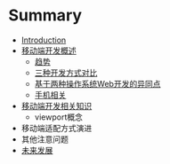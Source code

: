 # Summary

* [Introduction](README.md)
* [移动端开发概述](chapter1.md)
  * [趋势](chapter1/e-e-e.md)
  * [三种开发方式对比](chapter1/san-zhong-kai-fa-fang-shi-dui-bi.md)
  * [基于两种操作系统Web开发的异同点](chapter1/ji-yu-liang-zhong-cao-zuo-xi-tong-kai-fa-de-yi-tong-dian.md)
  * [手机相关](chapter1/shou-ji-xiang-guan.md)
* [移动端开发相关知识](yi-dong-duan-kai-fa-xiang-guan-zhi-shi.md)
  * viewport概念
* 移动端适配方式演进
* 其他注意问题
* [未来发展](wei-lai-fa-zhan.md)

